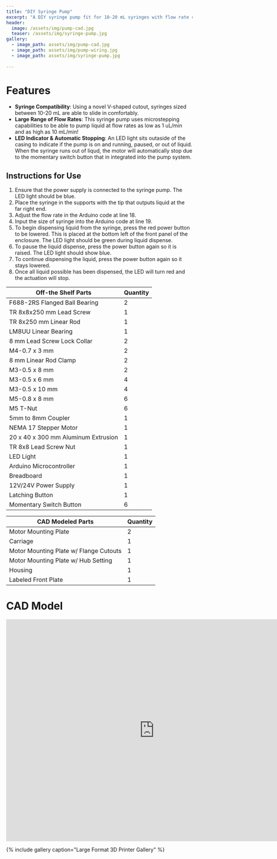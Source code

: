 ```yaml
---
title: "DIY Syringe Pump"
excerpt: "A DIY syringe pump fit for 10-20 mL syringes with flow rate capability from 1 uL/min to 10 mL/min."
header:
  image: /assets/img/pump-cad.jpg
  teaser: /assets/img/syringe-pump.jpg
gallery:
  - image_path: assets/img/pump-cad.jpg
  - image_path: assets/img/pump-wiring.jpg
  - image_path: assets/img/syringe-pump.jpg
   
---
```


# Features

* **Syringe Compatibility**: Using a novel V-shaped cutout, syringes sized between 10-20 mL are able to slide in comfortably.
* **Large Range of Flow Rates**: This syringe pump uses microstepping capabilities to be able to pump liquid at flow rates as low as 1 uL/min and as high as 10 mL/min!
* **LED Indicator & Automatic Stopping**: An LED light sits outaside of the casing to indicate if the pump is on and running, paused, or out of liquid. When the syringe runs out of liqud, the motor will automatically stop due to the momentary switch button that in integrated into the pump system.

## Instructions for Use
1. Ensure that the power supply is connected to the syringe pump. The LED light should be blue.
2. Place the syringe in the supports with the tip that outputs liquid at the far right end.
3. Adjust the flow rate in the Arduino code at line 18.
4. Input the size of syringe into the Arduino code at line 19.
5. To begin dispensing liquid from the syringe, press the red power button to be lowered. This is placed at the bottom left of the front panel of the enclosure. The LED light should be green during liquid dispense.
6. To pause the liquid dispense, press the power button again so it is raised. The LED light should show blue.
7. To continue dispensing the liquid, press the power button again so it stays lowered.
8. Once all liquid possible has been dispensed, the LED will turn red and the actuation will stop.


| Off-the Shelf Parts                | Quantity |
|------------------------------------|----------|
| F688-2RS Flanged Ball Bearing      | 2        |
| TR 8x8x250 mm Lead Screw           | 1        |
| TR 8x250 mm Linear Rod             | 1        |
| LM8UU Linear Bearing               | 1        |
| 8 mm Lead Screw Lock Collar        | 2        |
| M4-0.7 x 3 mm                      | 2        |
| 8 mm Linear Rod Clamp              | 2        |
| M3-0.5 x 8 mm                      | 2        |
| M3-0.5 x 6 mm                      | 4        |
| M3-0.5 x 10 mm                     | 4        |
| M5-0.8 x 8 mm                      | 6        |
| M5 T-Nut                           | 6        |
| 5mm to 8mm Coupler                 | 1        |
| NEMA 17 Stepper Motor              | 1        |
| 20 x 40 x 300 mm Aluminum Extrusion| 1        |
| TR 8x8 Lead Screw Nut              | 1        |
| LED Light                          | 1        |
| Arduino Microcontroller            | 1        |
| Breadboard                         | 1        |
| 12V/24V Power Supply               | 1        |
| Latching Button                    | 1        |
| Momentary Switch Button            | 6        |



| CAD Modeled Parts                     | Quantity |
|---------------------------------------|----------|
| Motor Mounting Plate                  | 2        |
| Carriage                              | 1        |
| Motor Mounting Plate w/ Flange Cutouts| 1        |
| Motor Mounting Plate w/ Hub Setting   | 1        |
| Housing                               | 1        |
| Labeled Front Plate                   | 1        |



# CAD Model
<iframe src="https://myhub.autodesk360.com/ue2df0af5/shares/public/SH35dfcQT936092f0e437224cd558fdcdc2f?mode=embed" width="800" height="600" allowfullscreen="true" webkitallowfullscreen="true" mozallowfullscreen="true"  frameborder="0"></iframe>

{% include gallery caption="Large Format 3D Printer Gallery" %}
